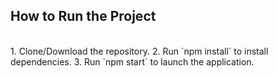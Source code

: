 ## How to Run the Project 
</br>
1. Clone/Download the repository. 
2. Run `npm install` to install dependencies. 
3. Run `npm start` to launch the application. 
